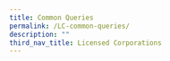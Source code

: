 ```yaml
---
title: Common Queries
permalink: /LC-common-queries/
description: ""
third_nav_title: Licensed Corporations
---
```

